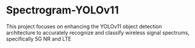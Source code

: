 # Spectrogram-YOLOv11
 This project focuses on enhancing the YOLOv11 object detection architecture to accurately recognize and classify wireless signal spectrums, specifically 5G NR and LTE

